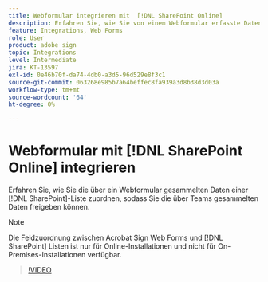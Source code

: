 ```yaml
---
title: Webformular integrieren mit  [!DNL SharePoint Online]
description: Erfahren Sie, wie Sie von einem Webformular erfasste Daten einer  [!DNL SharePoint] -Liste zuordnen.
feature: Integrations, Web Forms
role: User
product: adobe sign
topic: Integrations
level: Intermediate
jira: KT-13597
exl-id: 0e46b70f-da74-4db0-a3d5-96d529e8f3c1
source-git-commit: 063268e985b7a64beffec8fa939a3d8b38d3d03a
workflow-type: tm+mt
source-wordcount: '64'
ht-degree: 0%

---
```


# Webformular mit [!DNL SharePoint Online] integrieren

Erfahren Sie, wie Sie die über ein Webformular gesammelten Daten einer [!DNL SharePoint]-Liste zuordnen, sodass Sie die über Teams gesammelten Daten freigeben können.

>[!NOTE]
>
>Die Feldzuordnung zwischen Acrobat Sign Web Forms und [!DNL SharePoint] Listen ist nur für Online-Installationen und nicht für On-Premises-Installationen verfügbar.

>[!VIDEO](https://video.tv.adobe.com/v/3421616?quality=12&learn=on&hidetitle=true)
